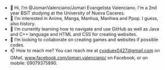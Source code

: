 - 👋 Hi, I’m @JomariValenciano/Jomari Evangelista Valenciano. I'm a 2nd year BSIT studying at the University of Nueva Caceres.
- 👀 I’m interested in Anime, Manga, Manhua, Manhwa and Ppop. I guess, also history.
- 🌱 I’m currently learning how to navigate and use GitHub as well as Java and C++ language and HTML and CSS for creating websites.
- 💞️ I’m looking to collaborate on creating games and websites if possible codes.
- 📫 How to reach me? You can reach me at cyxduex0427@gmail.com on GMail, www.facebook.com/jomari.valenciano/ on Facebook, or on mobile: 09079375890.

<!---
JomariValenciano/JomariValenciano is a ✨ special ✨ repository because its `README.md` (this file) appears on your GitHub profile.
You can click the Preview link to take a look at your changes.
--->
